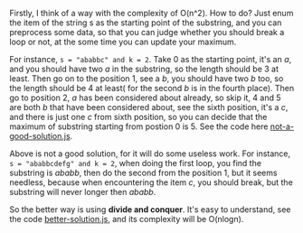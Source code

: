Firstly, I think of a way with the complexity of O(n^2). How to do? Just enum the item of the string s as the starting point of the substring, and you can preprocess some data, so that you can judge whether you should break a loop or not, at the some time you can update your maximum. 

For instance, `s = "ababbc" and k = 2`.  Take 0 as the starting point, it's an *a*, and you should have two *a* in the substring, so the length should be 3 at least. Then go on to the position 1, see a *b*, you should have two *b* too, so the length should be 4 at least( for the second *b* is in the fourth place). Then go to position 2, *a* has been considered about already, so skip it, 4 and 5 are both *b* that have been considered about, see the sixth position, it's a *c*, and there is just one *c* from sixth position, so you can decide that the maximum of substring starting from postion 0 is 5. See the code here [not-a-good-solution.js](https://github.com/hanzichi/leetcode/blob/master/Algorithms/Longest%20Substring%20with%20At%20Least%20K%20Repeating%20Characters/not-a-good-solution.js).

Above is not a good solution, for it will do some useless work. For instance, `s = "ababbcdefg" and k = 2`, when doing the first loop, you find the substring is *ababb*, then do the second from the position 1, but it seems needless, because when encountering the item *c*, you should break, but the substring will never longer then *ababb*.

So the better way is using **divide and conquer**. It's easy to understand, see the code [better-solution.js](https://github.com/hanzichi/leetcode/blob/master/Algorithms/Longest%20Substring%20with%20At%20Least%20K%20Repeating%20Characters/better-solution.js), and its complexity will be O(nlogn).